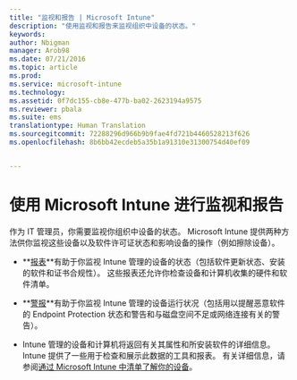 ```yaml
---
title: "监视和报告 | Microsoft Intune"
description: "使用监视和报告来监视组织中设备的状态。"
keywords: 
author: Nbigman
manager: Arob98
ms.date: 07/21/2016
ms.topic: article
ms.prod: 
ms.service: microsoft-intune
ms.technology: 
ms.assetid: 0f7dc155-cb8e-477b-ba02-2623194a9575
ms.reviewer: pbala
ms.suite: ems
translationtype: Human Translation
ms.sourcegitcommit: 72288296d966b9b9fae4fd721b4460528213f626
ms.openlocfilehash: 8b6bb42ecdeb5a35b1a91310e31300754d40ef09


---
```


# 使用 Microsoft Intune 进行监视和报告
作为 IT 管理员，你需要监视你组织中设备的状态。 Microsoft Intune 提供两种方法供你监视这些设备以及软件许可证状态和影响设备的操作（例如擦除设备）。

-   **[报表](understand-microsoft-intune-operations-by-using-reports.md)**有助于你监视 Intune 管理的设备的状态（包括软件更新状态、安装的软件和证书合规性）。 
     这些报表还允许你检查设备和计算机收集的硬件和软件清单。

-   **[警报](get-notified-by-alerts.md)**有助于你监视 Intune 管理的设备运行状况（包括用以提醒恶意软件的 Endpoint Protection 状态和警告和与磁盘空间不足或网络连接有关的警告）。

-   Intune 管理的设备和计算机将返回有关其属性和所安装软件的详细信息。  Intune 提供了一些用于检查和展示此数据的工具和报表。 有关详细信息，请参阅[通过 Microsoft Intune 中清单了解你的设备](understand-your-devices-with-inventory-in-microsoft-intune.md)。




<!--HONumber=Jul16_HO3-->



